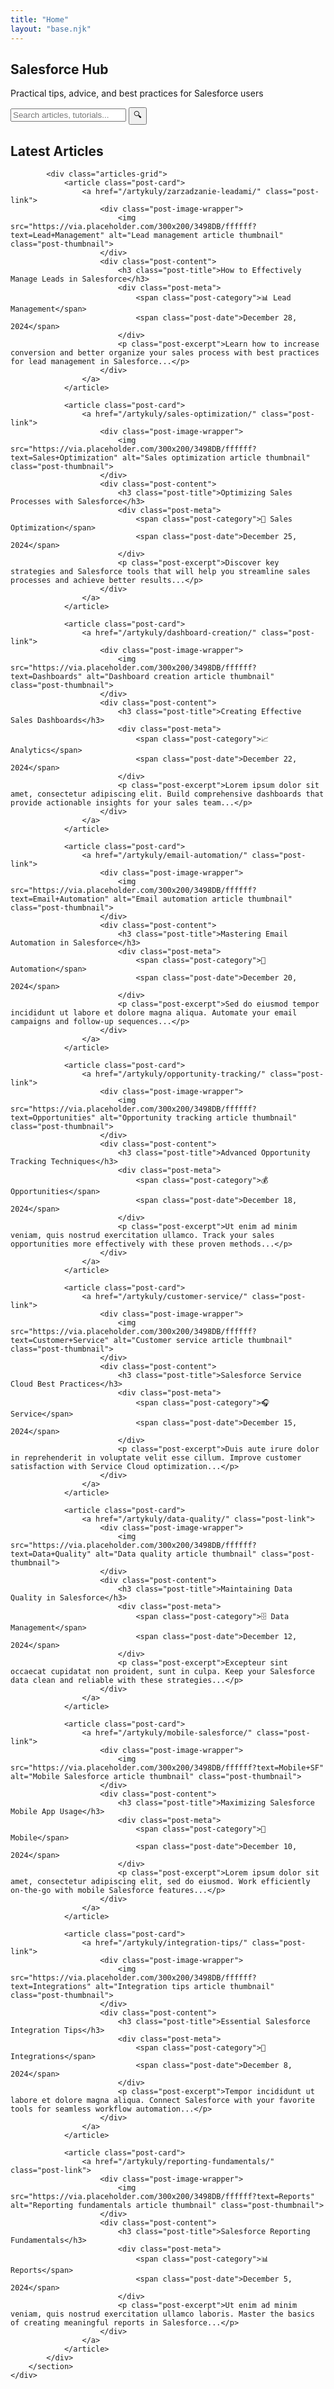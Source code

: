 ```yaml
---
title: "Home"
layout: "base.njk"
---
```


<section class="hero">
    <div class="container">
        <h1>Salesforce Hub</h1>
        <p>Practical tips, advice, and best practices for Salesforce users</p>
        <div class="search-bar">
            <input type="text" placeholder="Search articles, tutorials..." id="searchInput">
            <button class="search-btn" onclick="searchPosts()">🔍</button>
        </div>
    </div>
</section>

<div class="container">
    <div class="main-content">
        <section class="posts-section">
            <h2>Latest Articles</h2>
            
            <div class="articles-grid">
                <article class="post-card">
                    <a href="/artykuly/zarzadzanie-leadami/" class="post-link">
                        <div class="post-image-wrapper">
                            <img src="https://via.placeholder.com/300x200/3498DB/ffffff?text=Lead+Management" alt="Lead management article thumbnail" class="post-thumbnail">
                        </div>
                        <div class="post-content">
                            <h3 class="post-title">How to Effectively Manage Leads in Salesforce</h3>
                            <div class="post-meta">
                                <span class="post-category">📊 Lead Management</span>
                                <span class="post-date">December 28, 2024</span>
                            </div>
                            <p class="post-excerpt">Learn how to increase conversion and better organize your sales process with best practices for lead management in Salesforce...</p>
                        </div>
                    </a>
                </article>

                <article class="post-card">
                    <a href="/artykuly/sales-optimization/" class="post-link">
                        <div class="post-image-wrapper">
                            <img src="https://via.placeholder.com/300x200/3498DB/ffffff?text=Sales+Optimization" alt="Sales optimization article thumbnail" class="post-thumbnail">
                        </div>
                        <div class="post-content">
                            <h3 class="post-title">Optimizing Sales Processes with Salesforce</h3>
                            <div class="post-meta">
                                <span class="post-category">🎯 Sales Optimization</span>
                                <span class="post-date">December 25, 2024</span>
                            </div>
                            <p class="post-excerpt">Discover key strategies and Salesforce tools that will help you streamline sales processes and achieve better results...</p>
                        </div>
                    </a>
                </article>

                <article class="post-card">
                    <a href="/artykuly/dashboard-creation/" class="post-link">
                        <div class="post-image-wrapper">
                            <img src="https://via.placeholder.com/300x200/3498DB/ffffff?text=Dashboards" alt="Dashboard creation article thumbnail" class="post-thumbnail">
                        </div>
                        <div class="post-content">
                            <h3 class="post-title">Creating Effective Sales Dashboards</h3>
                            <div class="post-meta">
                                <span class="post-category">📈 Analytics</span>
                                <span class="post-date">December 22, 2024</span>
                            </div>
                            <p class="post-excerpt">Lorem ipsum dolor sit amet, consectetur adipiscing elit. Build comprehensive dashboards that provide actionable insights for your sales team...</p>
                        </div>
                    </a>
                </article>

                <article class="post-card">
                    <a href="/artykuly/email-automation/" class="post-link">
                        <div class="post-image-wrapper">
                            <img src="https://via.placeholder.com/300x200/3498DB/ffffff?text=Email+Automation" alt="Email automation article thumbnail" class="post-thumbnail">
                        </div>
                        <div class="post-content">
                            <h3 class="post-title">Mastering Email Automation in Salesforce</h3>
                            <div class="post-meta">
                                <span class="post-category">📧 Automation</span>
                                <span class="post-date">December 20, 2024</span>
                            </div>
                            <p class="post-excerpt">Sed do eiusmod tempor incididunt ut labore et dolore magna aliqua. Automate your email campaigns and follow-up sequences...</p>
                        </div>
                    </a>
                </article>

                <article class="post-card">
                    <a href="/artykuly/opportunity-tracking/" class="post-link">
                        <div class="post-image-wrapper">
                            <img src="https://via.placeholder.com/300x200/3498DB/ffffff?text=Opportunities" alt="Opportunity tracking article thumbnail" class="post-thumbnail">
                        </div>
                        <div class="post-content">
                            <h3 class="post-title">Advanced Opportunity Tracking Techniques</h3>
                            <div class="post-meta">
                                <span class="post-category">💰 Opportunities</span>
                                <span class="post-date">December 18, 2024</span>
                            </div>
                            <p class="post-excerpt">Ut enim ad minim veniam, quis nostrud exercitation ullamco. Track your sales opportunities more effectively with these proven methods...</p>
                        </div>
                    </a>
                </article>

                <article class="post-card">
                    <a href="/artykuly/customer-service/" class="post-link">
                        <div class="post-image-wrapper">
                            <img src="https://via.placeholder.com/300x200/3498DB/ffffff?text=Customer+Service" alt="Customer service article thumbnail" class="post-thumbnail">
                        </div>
                        <div class="post-content">
                            <h3 class="post-title">Salesforce Service Cloud Best Practices</h3>
                            <div class="post-meta">
                                <span class="post-category">🎧 Service</span>
                                <span class="post-date">December 15, 2024</span>
                            </div>
                            <p class="post-excerpt">Duis aute irure dolor in reprehenderit in voluptate velit esse cillum. Improve customer satisfaction with Service Cloud optimization...</p>
                        </div>
                    </a>
                </article>

                <article class="post-card">
                    <a href="/artykuly/data-quality/" class="post-link">
                        <div class="post-image-wrapper">
                            <img src="https://via.placeholder.com/300x200/3498DB/ffffff?text=Data+Quality" alt="Data quality article thumbnail" class="post-thumbnail">
                        </div>
                        <div class="post-content">
                            <h3 class="post-title">Maintaining Data Quality in Salesforce</h3>
                            <div class="post-meta">
                                <span class="post-category">🗄️ Data Management</span>
                                <span class="post-date">December 12, 2024</span>
                            </div>
                            <p class="post-excerpt">Excepteur sint occaecat cupidatat non proident, sunt in culpa. Keep your Salesforce data clean and reliable with these strategies...</p>
                        </div>
                    </a>
                </article>

                <article class="post-card">
                    <a href="/artykuly/mobile-salesforce/" class="post-link">
                        <div class="post-image-wrapper">
                            <img src="https://via.placeholder.com/300x200/3498DB/ffffff?text=Mobile+SF" alt="Mobile Salesforce article thumbnail" class="post-thumbnail">
                        </div>
                        <div class="post-content">
                            <h3 class="post-title">Maximizing Salesforce Mobile App Usage</h3>
                            <div class="post-meta">
                                <span class="post-category">📱 Mobile</span>
                                <span class="post-date">December 10, 2024</span>
                            </div>
                            <p class="post-excerpt">Lorem ipsum dolor sit amet, consectetur adipiscing elit, sed do eiusmod. Work efficiently on-the-go with mobile Salesforce features...</p>
                        </div>
                    </a>
                </article>

                <article class="post-card">
                    <a href="/artykuly/integration-tips/" class="post-link">
                        <div class="post-image-wrapper">
                            <img src="https://via.placeholder.com/300x200/3498DB/ffffff?text=Integrations" alt="Integration tips article thumbnail" class="post-thumbnail">
                        </div>
                        <div class="post-content">
                            <h3 class="post-title">Essential Salesforce Integration Tips</h3>
                            <div class="post-meta">
                                <span class="post-category">🔗 Integrations</span>
                                <span class="post-date">December 8, 2024</span>
                            </div>
                            <p class="post-excerpt">Tempor incididunt ut labore et dolore magna aliqua. Connect Salesforce with your favorite tools for seamless workflow automation...</p>
                        </div>
                    </a>
                </article>

                <article class="post-card">
                    <a href="/artykuly/reporting-fundamentals/" class="post-link">
                        <div class="post-image-wrapper">
                            <img src="https://via.placeholder.com/300x200/3498DB/ffffff?text=Reports" alt="Reporting fundamentals article thumbnail" class="post-thumbnail">
                        </div>
                        <div class="post-content">
                            <h3 class="post-title">Salesforce Reporting Fundamentals</h3>
                            <div class="post-meta">
                                <span class="post-category">📊 Reports</span>
                                <span class="post-date">December 5, 2024</span>
                            </div>
                            <p class="post-excerpt">Ut enim ad minim veniam, quis nostrud exercitation ullamco laboris. Master the basics of creating meaningful reports in Salesforce...</p>
                        </div>
                    </a>
                </article>
            </div>
        </section>
    </div>
</div>
